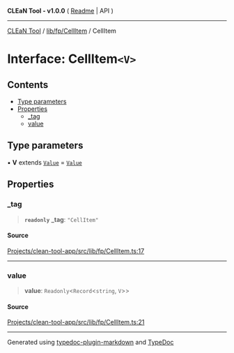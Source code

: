 **CLEaN Tool - v1.0.0** ( [Readme](../../../../README.md) \| API )

***

[CLEaN Tool](../../../../modules.md) / [lib/fp/CellItem](../README.md) / CellItem

# Interface: CellItem`<V>`

## Contents

- [Type parameters](CellItem.md#type-parameters)
- [Properties](CellItem.md#properties)
  - [\_tag](CellItem.md#tag)
  - [value](CellItem.md#value)

## Type parameters

▪ **V** extends [`Value`](../type-aliases/Value.md) = [`Value`](../type-aliases/Value.md)

## Properties

### \_tag

> **`readonly`** **\_tag**: `"CellItem"`

#### Source

[Projects/clean-tool-app/src/lib/fp/CellItem.ts:17](https://github.com/yuckyh/clean-tool-app/)

***

### value

> **value**: `Readonly`\<`Record`\<`string`, `V`\>\>

#### Source

[Projects/clean-tool-app/src/lib/fp/CellItem.ts:21](https://github.com/yuckyh/clean-tool-app/)

***

Generated using [typedoc-plugin-markdown](https://www.npmjs.com/package/typedoc-plugin-markdown) and [TypeDoc](https://typedoc.org/)
